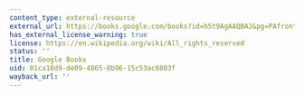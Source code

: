 ```yaml
---
content_type: external-resource
external_url: https://books.google.com/books?id=h5t9AgAAQBAJ&pg=PAfrontcover#v=onepage&q&f=false
has_external_license_warning: true
license: https://en.wikipedia.org/wiki/All_rights_reserved
status: ''
title: Google Books
uid: 01ca18d9-de09-4865-8b96-15c53ac0803f
wayback_url: ''
---
```


